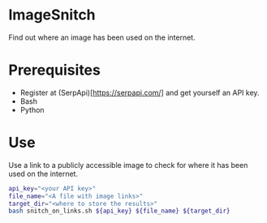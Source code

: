 # ImageSnitch
Find out where an image has been used on the internet.

# Prerequisites
* Register at (SerpApi)[https://serpapi.com/] and get yourself an API key.
* Bash
* Python

# Use
Use a link to a publicly accessible image to check for where it has been used on the internet.

```bash
api_key="<your API key>"
file_name="<A file with image links>"
target_dir="<where to store the results>"
bash snitch_on_links.sh ${api_key} ${file_name} ${target_dir}
```
